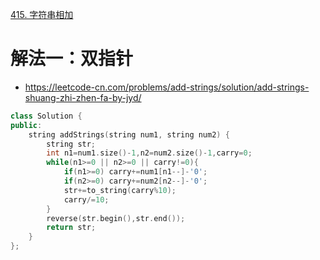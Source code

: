 [415. 字符串相加](https://leetcode-cn.com/problems/add-strings/)



# 解法一：双指针
- https://leetcode-cn.com/problems/add-strings/solution/add-strings-shuang-zhi-zhen-fa-by-jyd/

```C++
class Solution {
public:
    string addStrings(string num1, string num2) {
        string str;
        int n1=num1.size()-1,n2=num2.size()-1,carry=0;
        while(n1>=0 || n2>=0 || carry!=0){
            if(n1>=0) carry+=num1[n1--]-'0';
            if(n2>=0) carry+=num2[n2--]-'0';
            str+=to_string(carry%10);
            carry/=10;
        }
        reverse(str.begin(),str.end());
        return str;
    }
};
```
